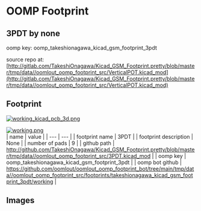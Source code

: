 # OOMP Footprint  
## 3PDT  by none  
  
oomp key: oomp_takeshionagawa_kicad_gsm_footprint_3pdt  
  
source repo at: [http://gitlab.com/TakeshiOnagawa/Kicad_GSM_Footprint.pretty/blob/master/tmp/data//oomlout_oomp_footprint_src/VerticalPOT.kicad_mod](http://gitlab.com/TakeshiOnagawa/Kicad_GSM_Footprint.pretty/blob/master/tmp/data//oomlout_oomp_footprint_src/VerticalPOT.kicad_mod)  
## Footprint  
  
[![working_kicad_pcb_3d.png](working_kicad_pcb_3d_600.png)](working_kicad_pcb_3d.png)  
  
[![working.png](working_600.png)](working.png)  
| name | value | 
| --- | --- | 
| footprint name | 3PDT | 
| footprint description | None | 
| number of pads | 9 | 
| github path | http://github.com/TakeshiOnagawa/Kicad_GSM_Footprint.pretty/blob/master/tmp/data//oomlout_oomp_footprint_src/3PDT.kicad_mod | 
| oomp key | oomp_takeshionagawa_kicad_gsm_footprint_3pdt | 
| oomp bot github | https://github.com/oomlout/oomlout_oomp_footprint_bot/tree/main/tmp/data//oomlout_oomp_footprint_src/footprints/takeshionagawa_kicad_gsm_footprint_3pdt/working | 
## Images  
